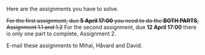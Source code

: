 Here are the assignments you have to solve.

~~For the first assignment, due **5 April 17:00** you need to do the **BOTH PARTS**, Assignment 1.1 and 1.2~~
For the second assignment, due **12 April 17:00** there is only one part to complete, Assignment 2.

E-mail these assignments to Mihai, Håvard and David.
